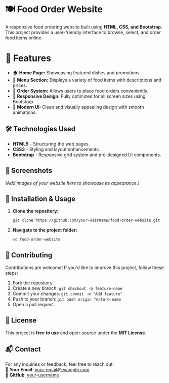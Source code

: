 # 🍽️ Food Order Website  

A responsive food ordering website built using **HTML, CSS, and Bootstrap**. This project provides a user-friendly interface to browse, select, and order food items online.  

# 🚀 Features  

- 🏠 **Home Page:** Showcasing featured dishes and promotions.  
- 🍔 **Menu Section:** Displays a variety of food items with descriptions and prices.  
- 🛒 **Order System:** Allows users to place food orders conveniently.  
- 📱 **Responsive Design:** Fully optimized for all screen sizes using Bootstrap.  
- 🎨 **Modern UI:** Clean and visually appealing design with smooth animations.  

## 🛠️ Technologies Used  

- **HTML5** - Structuring the web pages.  
- **CSS3** - Styling and layout enhancements.  
- **Bootstrap** - Responsive grid system and pre-designed UI components.  

## 📸 Screenshots  

_(Add images of your website here to showcase its appearance.)_  

## 🔧 Installation & Usage  

1. **Clone the repository:**  
   ```sh
   git clone https://github.com/your-username/food-order-website.git
   ```  
2. **Navigate to the project folder:**  
   ```sh
   cd food-order-website
   ```  

## 🌟 Contributing  

Contributions are welcome! If you'd like to improve this project, follow these steps:  
1. Fork the repository.  
2. Create a new branch: `git checkout -b feature-name`  
3. Commit your changes: `git commit -m "Add feature"`  
4. Push to your branch: `git push origin feature-name`  
5. Open a pull request.  

## 📄 License  

This project is **free to use** and open-source under the **MIT License**.  

## 📬 Contact  

For any inquiries or feedback, feel free to reach out:  
📧 **Your Email**: [your-email@example.com](mailto:your-email@example.com)  
🔗 **GitHub**: [your-username](https://github.com/your-username)
